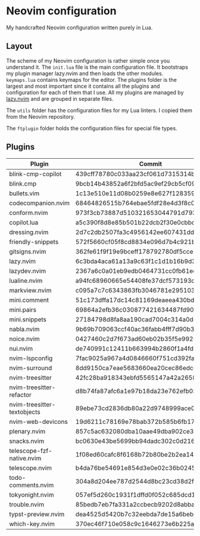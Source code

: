 # Neovim configuration

My handcrafted Neovim configuration written purely in Lua.

## Layout

The scheme of my Neovim configuration is rather simple once you understand it.
The `init.lua` file is the main configuration file. It bootstraps my plugin
manager lazy.nvim and then loads the other modules. `keymaps.lua` contains
keymaps for the editor. The plugins folder is the largest and most important
since it contains all the plugins and configuration for each of them that I use.
All my plugins are managed by [lazy.nvim](https://github.com/folke/lazy.nvim)
and are grouped in separate files.

The `utils` folder has the configuration files for my Lua linters. I copied them
from the Neovim repository.

The `ftplugin` folder holds the configuration files for special file types.

## Plugins

<!--plugin start-->

| Plugin                      | Commit                                   |
| --------------------------- | ---------------------------------------- |
| blink-cmp-copilot           | 439cff78780c033aa23cf061d7315314b347e3c1 |
| blink.cmp                   | 9bcb14b43852a6f2bfd5ac9ef29cb5cf09b1b39b |
| bullets.vim                 | 1c13e510e11d08b0259e8e627f128359c5521962 |
| codecompanion.nvim          | 68464826515b764ebae5fdf28e4d3f8c01c80296 |
| conform.nvim                | 973f3cb73887d510321653044791d7937c7ec0fa |
| copilot.lua                 | a5c390f8d8e85b501b22dcb2f30e0cbbd69d5ff0 |
| dressing.nvim               | 2d7c2db2507fa3c4956142ee607431ddb2828639 |
| friendly-snippets           | 572f5660cf05f8cd8834e096d7b4c921ba18e175 |
| gitsigns.nvim               | 362fe61f9f19e9bceff178792780df5cce118a7d |
| lazy.nvim                   | 6c3bda4aca61a13a9c63f1c1d1b16b9d3be90d7a |
| lazydev.nvim                | 2367a6c0a01eb9edb0464731cc0fb61ed9ab9d2c |
| lualine.nvim                | a94fc68960665e54408fe37dcf573193c4ce82c9 |
| markview.nvim               | c095a7c7c6343863fb3046781e295103e3e081ab |
| mini.comment                | 51c173dffa17dc14c81169deaeea430bd394ab51 |
| mini.pairs                  | 69864a2efb36c030877421634487fd90db1e4298 |
| mini.snippets               | 27184798d8fa8aa190cad7004c314a0dc28f0e57 |
| nabla.nvim                  | 9b69b709063ccf40ac36fabb4fff7d90b3736475 |
| noice.nvim                  | 0427460c2d7f673ad60eb02b35f5e9926cf67c59 |
| nui.nvim                    | de740991c12411b663994b2860f1a4fd0937c130 |
| nvim-lspconfig              | 7fac9025a967a4d0846660f751cd392fac6bb788 |
| nvim-surround               | 8dd9150ca7eae5683660ea20cec86edcd5ca4046 |
| nvim-treesitter             | 42fc28ba918343ebfd5565147a42a26580579482 |
| nvim-treesitter-refactor    | d8b74fa87afc6a1e97b18da23e762efb032dc270 |
| nvim-treesitter-textobjects | 89ebe73cd2836db80a22d9748999ace0241917a5 |
| nvim-web-devicons           | 19d6211c78169e78bab372b585b6fb17ad974e82 |
| plenary.nvim                | 857c5ac632080dba10aae49dba902ce3abf91b35 |
| snacks.nvim                 | bc0630e43be5699bb94dadc302c0d21615421d93 |
| telescope-fzf-native.nvim   | 1f08ed60cafc8f6168b72b80be2b2ea149813e55 |
| telescope.nvim              | b4da76be54691e854d3e0e02c36b0245f945c2c7 |
| todo-comments.nvim          | 304a8d204ee787d2544d8bc23cd38d2f929e7cc5 |
| tokyonight.nvim             | 057ef5d260c1931f1dffd0f052c685dcd14100a3 |
| trouble.nvim                | 85bedb7eb7fa331a2ccbecb9202d8abba64d37b3 |
| typst-preview.nvim          | dea4525d5420b7c32eebda7de15a6beb9d6574fa |
| which-key.nvim              | 370ec46f710e058c9c1646273e6b225acf47cbed |

<!--plugin end-->
